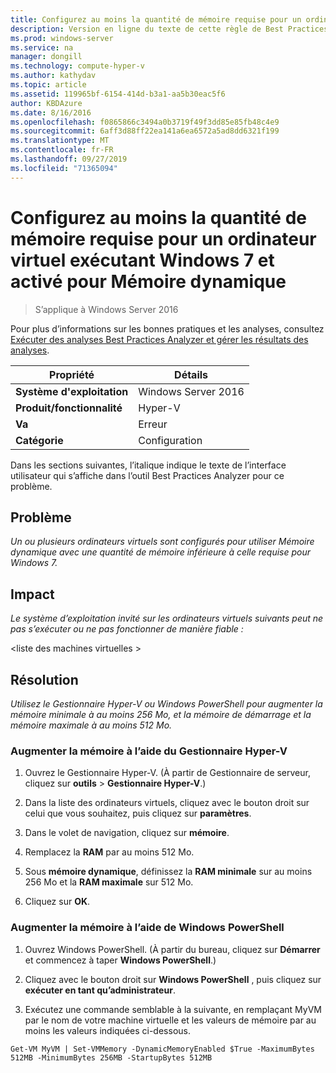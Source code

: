 ```yaml
---
title: Configurez au moins la quantité de mémoire requise pour un ordinateur virtuel exécutant Windows 7 et activé pour Mémoire dynamique
description: Version en ligne du texte de cette règle de Best Practices Analyzer.
ms.prod: windows-server
ms.service: na
manager: dongill
ms.technology: compute-hyper-v
ms.author: kathydav
ms.topic: article
ms.assetid: 119965bf-6154-414d-b3a1-aa5b30eac5f6
author: KBDAzure
ms.date: 8/16/2016
ms.openlocfilehash: f0865866c3494a0b3719f49f3dd85e85fb48c4e9
ms.sourcegitcommit: 6aff3d88ff22ea141a6ea6572a5ad8dd6321f199
ms.translationtype: MT
ms.contentlocale: fr-FR
ms.lasthandoff: 09/27/2019
ms.locfileid: "71365094"
---
```

# <a name="configure-at-least-the-required-amount-of-memory-for-a-virtual-machine-running-windows-7-and-enabled-for-dynamic-memory"></a>Configurez au moins la quantité de mémoire requise pour un ordinateur virtuel exécutant Windows 7 et activé pour Mémoire dynamique

>S’applique à Windows Server 2016

Pour plus d’informations sur les bonnes pratiques et les analyses, consultez [Exécuter des analyses Best Practices Analyzer et gérer les résultats des analyses](https://go.microsoft.com/fwlink/p/?LinkID=223177).  
  
|Propriété|Détails|  
|-|-|  
|**Système d'exploitation**|Windows Server 2016|  
|**Produit/fonctionnalité**|Hyper-V|  
|**Va**|Erreur|  
|**Catégorie**|Configuration|  
  
Dans les sections suivantes, l’italique indique le texte de l’interface utilisateur qui s’affiche dans l’outil Best Practices Analyzer pour ce problème.  
  
## <a name="issue"></a>Problème  
*Un ou plusieurs ordinateurs virtuels sont configurés pour utiliser Mémoire dynamique avec une quantité de mémoire inférieure à celle requise pour Windows 7.*  
  
## <a name="impact"></a>Impact  
*Le système d’exploitation invité sur les ordinateurs virtuels suivants peut ne pas s’exécuter ou ne pas fonctionner de manière fiable :*  
  
\<liste des machines virtuelles >  
  
## <a name="resolution"></a>Résolution  
*Utilisez le Gestionnaire Hyper-V ou Windows PowerShell pour augmenter la mémoire minimale à au moins 256 Mo, et la mémoire de démarrage et la mémoire maximale à au moins 512 Mo.*  
  
### <a name="increase-memory-using-hyper-v-manager"></a>Augmenter la mémoire à l’aide du Gestionnaire Hyper-V  
  
1.  Ouvrez le Gestionnaire Hyper-V. (À partir de Gestionnaire de serveur, cliquez sur **outils** > **Gestionnaire Hyper-V**.)  
  
2.  Dans la liste des ordinateurs virtuels, cliquez avec le bouton droit sur celui que vous souhaitez, puis cliquez sur **paramètres**.  
  
3.  Dans le volet de navigation, cliquez sur **mémoire**.  
  
4.  Remplacez la **RAM** par au moins 512 Mo.  
  
5.  Sous **mémoire dynamique**, définissez la **RAM minimale** sur au moins 256 Mo et la **RAM maximale** sur 512 Mo.  
  
6.  Cliquez sur **OK**.  
  
### <a name="increase-memory-using-windows-powershell"></a>Augmenter la mémoire à l’aide de Windows PowerShell  
  
1.  Ouvrez Windows PowerShell. (À partir du bureau, cliquez sur **Démarrer** et commencez à taper **Windows PowerShell**.)  
  
2.  Cliquez avec le bouton droit sur **Windows PowerShell** , puis cliquez sur **exécuter en tant qu’administrateur**.  
  
3.  Exécutez une commande semblable à la suivante, en remplaçant MyVM par le nom de votre machine virtuelle et les valeurs de mémoire par au moins les valeurs indiquées ci-dessous.  
  
```  
Get-VM MyVM | Set-VMMemory -DynamicMemoryEnabled $True -MaximumBytes 512MB -MinimumBytes 256MB -StartupBytes 512MB  
```  
  


